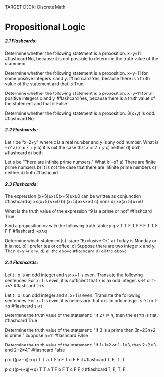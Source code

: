 TARGET DECK: Discrete Math
# Propositional Logic


##### 2.1 Flashcards:


Determine whether the following statement is a proposition.
x+y=11 #flashcard 
No, because it is not possible to determine the truth value of the statement
<!--ID: 1642538012340-->

Determine whether the following statement is a proposition.
x+y=11 for some positive integers x and y. #flashcard 
Yes, because there is a truth value of the statement and that is True.
<!--ID: 1642538012344-->


Determine whether the following statement is a proposition.
x+y=11 for all positive integers x and y. #flashcard 
Yes, because there is a truth value of the statement and that is False
<!--ID: 1642538012345-->


Determine whether the following statement is a proposition.
3(x+y) is odd. #flashcard 
No
<!--ID: 1642538012347-->


##### 2.2 Flashcards:


Let r be “x=2+y" where x is a real number and y is any odd number. What is ¬r?
a) $x \ne 2 + y$
b) it is not the case that $x=2+y$
c) neither
d) both #flashcard 
d) both

Let s be “There are infinite prime numbers." What is ¬s?
a) There are finite prime numbers
b) It is not the case that there are infinite prime numbers
c) neither
d) both #flashcard 
<!--ID: 1642538012348-->



##### 2.3 Flashcards:
The expression (x+5)≥x≥0(x+5)≥x≥0 can be written as conjunction #flashcard 
a) x≤(x+5)∧x≥0
b) (x+5)≥x∧x≥0
c) none
d) x≥(x+5)∧x≥0
<!--ID: 1642538012350-->




What is the truth value of the expression “9 is a prime or not” #flashcard 
True
<!--ID: 1642538012352-->




Find a proposition vv with the following truth table:
p	q	v
T	T	F
T	F	F
F	T	T
F	F	F #flashcard 
 ¬p∧q
<!--ID: 1642538012353-->




Determine which statement(s) is/are "Exclusive Or".
a) Today is Monday or it is not.
b) I prefer tea or coffee.
c) Suppose there are two integer x and y. Then x>y or x≤y. 
d) all the above #flashcard 
d) all the above
<!--ID: 1642538012354-->




##### 2.4 Flashcards:
Let t : x is an odd integer and ss: x+1 is even. Translate the following sentences:
For x+1 is even, it is suﬃcient that x is an odd integer.
s->t or t->s? #flashcard 
t->s
<!--ID: 1642538012357-->



Let t : x is an odd integer and s: x+1 is even. Translate the following sentences:
For x+1 is even, it is necessary that x is an odd integer.
s->t or t->s #flashcard 
s->t
<!--ID: 1642538012358-->



Determine the truth value of the statement:
"If 2+1= 4, then the earth is flat." #flashcard 
True
<!--ID: 1642538012360-->



Determine the truth value of the statement:
"If 3 is a prime then 3n+23n+2 is prime." Suppose n=11 #flashcard 
False
<!--ID: 1642538012361-->



Determine the truth value of the statement:
"If 1+1=2 or 1+1=3, then 2+2=3 and 2+2=4." #flashcard 
False
<!--ID: 1642538012362-->



p	q	((p∧¬q)→q)
T	T	a
T	F	b
F	T	c
F	F	d #flashcard 
T, F, T, T
<!--ID: 1642538012363-->



p	q	((p→¬q)→q)
T	T	a
T	F	b
F	T	c
F	F	d #flashcard 
T, F, T, F
<!--ID: 1642538012364-->
